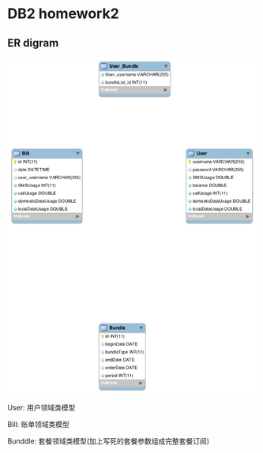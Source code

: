 # DB2 homework2

## ER digram
![](img/ER.png)

User: 用户领域类模型

Bill: 账单领域类模型

Bunddle: 套餐领域类模型(加上写死的套餐参数组成完整套餐订阅)


